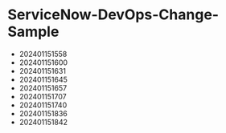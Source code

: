# ServiceNow-DevOps-Change-Sample
- 202401151558
- 202401151600
- 202401151631
- 202401151645
- 202401151657
- 202401151707
- 202401151740
- 202401151836
- 202401151842

